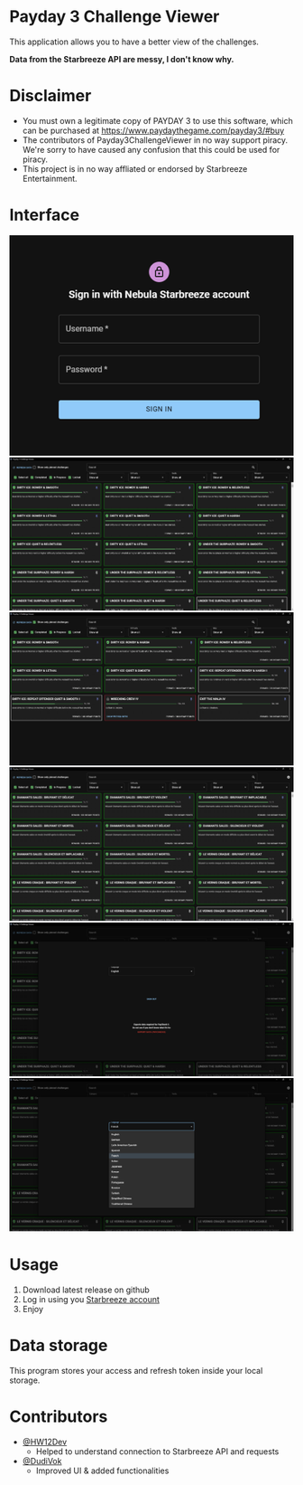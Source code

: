 # Payday 3 Challenge Viewer

This application allows you to have a better view of the challenges.

**Data from the Starbreeze API are messy, I don't know why.**

# Disclaimer

- You must own a legitimate copy of PAYDAY 3 to use this software, which can be purchased at https://www.paydaythegame.com/payday3/#buy
- The contributors of Payday3ChallengeViewer in no way support piracy. We're sorry to have caused any confusion that this could be used for piracy.
- This project is in no way affliated or endorsed by Starbreeze Entertainment.

# Interface

![AppLogin](resources/appLogin.png)
![AppInterface](resources/appInterface.png)
![AppInterface2](resources/appInterface2.png)
![AppInterface_French](resources/appInterface_french.png)
![AppSettings](resources/appSettings.png)
![AppSettingsTranslation](resources/appSettings_translations.png)

# Usage

1. Download latest release on github
2. Log in using you [Starbreeze account](https://nebula.starbreeze.com)
3. Enjoy

# Data storage

This program stores your access and refresh token inside your local storage.

# Contributors

- [@HW12Dev](https://github.com/HW12Dev)
  - Helped to understand connection to Starbreeze API and requests
- [@DudiVok](https://github.com/DudiVok)
  - Improved UI & added functionalities

